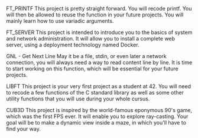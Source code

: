 FT_PRINTF
This project is pretty straight forward. You will recode printf. You will then be allowed to reuse the function in your future projects. You will mainly learn how to use variadic arguments.

FT_SERVER
This project is intended to introduce you to the basics of system and network administration. It will allow you to install a complete web server, using a deployment technology named Docker.

GNL - Get Next Line
May it be a file, stdin, or even later a network connection, you will always need a way to read content line by line. It is time to start working on this function, which will be essential for your future projects.

LIBFT 
This project is your very first project as a student at 42. You will need to recode a few functions of the C standard library as well as some other utility functions that you will use during your whole cursus.

CUB3D
This project is inspired by the world-famous eponymous 90's game, which was the first FPS ever. It will enable you to explore ray-casting. Your goal will be to make a dynamic view inside a maze, in which you'll have to find your way.
